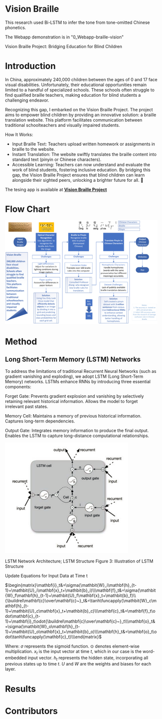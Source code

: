 # Vision Braille
 This research used Bi-LSTM to infer the tone from tone-omitted Chinese phonetics.


The Webapp demonstration is in "0_Webapp-braille-vision"


Vision Braille Project: Bridging Education for Blind Children

# Introduction

In China, approximately 240,000 children between the ages of 0 and 17 face visual disabilities. Unfortunately, their educational opportunities remain limited to a handful of specialized schools. These schools often struggle to find qualified braille teachers, making education for blind students a challenging endeavor.

Recognizing this gap, I embarked on the Vision Braille Project. The project aims to empower blind children by providing an innovative solution: a braille translation website. This platform facilitates communication between traditional schoolteachers and visually impaired students. 

How It Works:

- Input Braille Text: Teachers upload written homework or assignments in braille to the website.
- Instant Translation: The website swiftly translates the braille content into standard text (pinyin or Chinese characters).
- Accessible Learning: Teachers can now understand and evaluate the work of blind students, fostering inclusive education.
By bridging this gap, the Vision Braille Project ensures that blind children can learn alongside their sighted peers, unlocking a brighter future for all. 🌟



The tesing app is available at **[Vision Braille Project](http://154.12.37.165:5000/)**




# Flow Chart


![alt text](braille-vision-flowchart_new.png)

# Method

## Long Short-Term Memory (LSTM) Networks
To address the limitations of traditional Recurrent Neural Networks (such as gradient vanishing and exploding), we adopt LSTM (Long Short-Term Memory) networks. LSTMs enhance RNNs by introducing three essential components:

Forget Gate:
Prevents gradient explosion and vanishing by selectively retaining relevant historical information.
Allows the model to forget irrelevant past states.

Memory Cell:
Maintains a memory of previous historical information.
Captures long-term dependencies.

Output Gate:
Integrates memory information to produce the final output.
Enables the LSTM to capture long-distance computational relationships.

![alt text](image.png)

LSTM Network Architecture; LSTM Structure Figure 3: Illustration of LSTM Structure

Update Equations for Input Data at Time t

$\begin{matrix}\mathbf{i}_t&=\sigma(\mathbit{W}_i\mathbf{h}_{t-1}+\mathbit{U}_i\mathbf{x}_t+\mathbit{b}_i)\\\mathbf{f}_t&=\sigma(\mathbit{W}_f\mathbf{h}_{t-1}+\mathbit{U}_f\mathbf{x}_t+\mathbit{b}_f)\\{\buildrel\mathbf{c}\over\mathbf{c}~}_t&=\tanh\funcapply(\mathbit{W}_c\mathbf{h}_{t-1}+\mathbit{U}_c\mathbf{x}_t+\mathbit{b}_c)\\\mathbf{c}_t&=\mathbf{f}_t\odot\mathbf{c}_{t-1}+\mathbf{i}_t\odot{\buildrel\mathbf{c}\over\mathbf{c}~}_t\\\mathbf{o}_t&=\sigma(\mathbit{W}_o\mathbf{h}_{t-1}+\mathbit{U}_o\mathbf{x}_t+\mathbit{b}_o)\\\mathbf{h}_t&=\mathbf{o}_t\odot\tanh\funcapply(\mathbf{c}_t)\\\end{matrix}$

Where:
$\sigma$ represents the sigmoid function.
$\odot$ denotes element-wise multiplication.
$x_t$ is the input vector at time $t$, which in our case is the word-embedded input vector.
$h_t$ represents the hidden state, incorporating all previous states up to time $t$.
$U$ and $W$ are the weights and biases for each layer.


# Results



# Contributors




